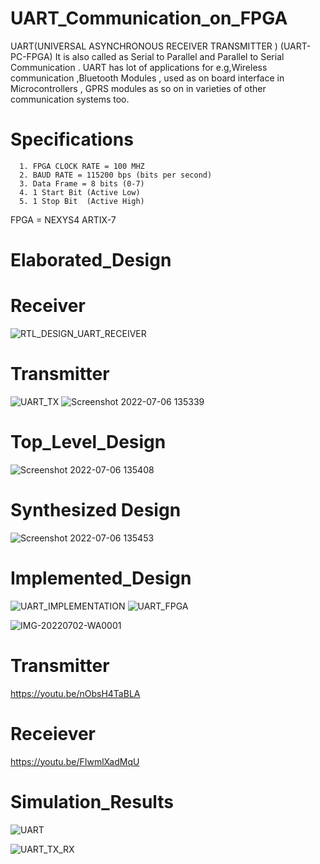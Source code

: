 # UART_Communication_on_FPGA
UART(UNIVERSAL ASYNCHRONOUS RECEIVER TRANSMITTER )  (UART-PC-FPGA)
It is also called as Serial to Parallel and Parallel to Serial Communication . UART has lot of applications for e.g,Wireless communication ,Bluetooth Modules , used as on board interface  in Microcontrollers , GPRS modules as so on in varieties of other communication systems too. 
   # Specifications 
      1. FPGA CLOCK RATE = 100 MHZ
      2. BAUD RATE = 115200 bps (bits per second)
      3. Data Frame = 8 bits (0-7)
      4. 1 Start Bit (Active Low)
      5. 1 Stop Bit  (Active High)
   FPGA = NEXYS4 ARTIX-7 
      
# Elaborated_Design
   # Receiver 
![RTL_DESIGN_UART_RECEIVER](https://user-images.githubusercontent.com/98607828/176993481-1c058aa8-996b-4594-8444-21dda3417825.jpg)
  # Transmitter
  ![UART_TX](https://user-images.githubusercontent.com/98607828/177555078-80a8d709-97fd-49dd-9f22-a8725935f2a3.jpg)
   ![Screenshot 2022-07-06 135339](https://user-images.githubusercontent.com/98607828/177557204-b26558f7-0896-4180-aef2-46093ba845c5.jpg)
   # Top_Level_Design
![Screenshot 2022-07-06 135408](https://user-images.githubusercontent.com/98607828/177557346-084b7299-2f5b-4890-9118-84ff26f83d30.jpg)

  
   
   # Synthesized Design
![Screenshot 2022-07-06 135453](https://user-images.githubusercontent.com/98607828/177555315-10b5976f-295d-46a8-ab21-92d685128c33.jpg)

# Implemented_Design
![UART_IMPLEMENTATION](https://user-images.githubusercontent.com/98607828/176993487-4c2fd025-2c8b-4603-b879-1ea01edc4e4e.jpg)
![UART_FPGA](https://user-images.githubusercontent.com/98607828/176993492-885929eb-5d14-4af7-a6d1-bceeac4adcd2.jpg)

![IMG-20220702-WA0001](https://user-images.githubusercontent.com/98607828/177001319-80c1a7f6-bf03-488a-9b40-53e23cfaee78.jpg)

 # Transmitter 
 https://youtu.be/nObsH4TaBLA
# Receiever
https://youtu.be/FIwmlXadMqU
# Simulation_Results
![UART](https://user-images.githubusercontent.com/98607828/176993509-622a32d6-ad4a-4c26-bf4b-ee6567fb56b9.jpg)

![UART_TX_RX](https://user-images.githubusercontent.com/98607828/177177111-dd3b0d73-6b3d-47ae-ac61-cbd63be6a423.jpg)
